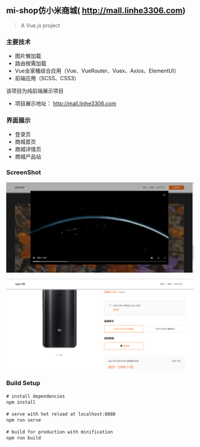 ## mi-shop仿小米商城( http://mall.linhe3306.com)
> A Vue.js project

### 主要技术

- 图片懒加载
- 路由按需加载
- Vue全家桶综合应用（Vue、VueRouter、Vuex、Axios、ElementUI）
- 前端应用（SCSS、CSS3）

该项目为纯前端展示项目

- 项目展示地址： http://mall.linhe3306.com

### 界面展示

- 登录页
- 商城首页
- 商城详情页
- 商城产品站

### ScreenShot

![](https://raw.githubusercontent.com/linhexs/blogImage/master/mi-shop/%E4%BA%A7%E5%93%81%E7%AB%99.png)

![](https://raw.githubusercontent.com/linhexs/blogImage/master/mi-shop/%E5%95%86%E5%93%81%E8%AF%A6%E6%83%85.png)

### Build Setup

```
# install dependencies
npm install

# serve with hot reload at localhost:8080
npm run serve

# build for production with minification
npm run build
```

